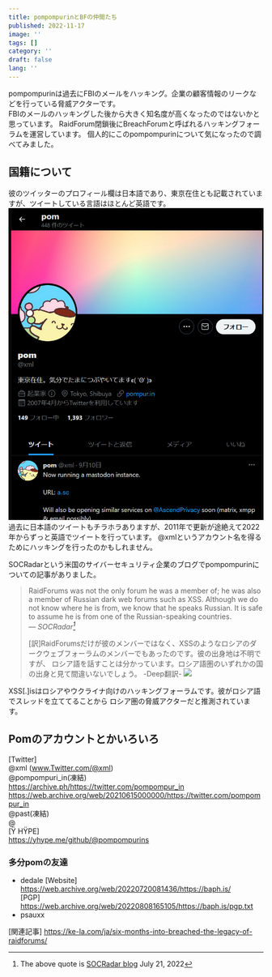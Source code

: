 ```yaml
---
title: pompompurinとBFの仲間たち
published: 2022-11-17
image: ''
tags: []
category: ''
draft: false 
lang: ''
---
```



pompompurinは過去にFBIのメールをハッキング。企業の顧客情報のリークなどを行っている脅威アクターです。  
FBIのメールのハッキングした後から大きく知名度が高くなったのではないかと思っています。
RaidForum閉鎖後にBreachForumと呼ばれるハッキングフォーラムを運営しています。
個人的にこのpompompurinについて気になったので調べてみました。  

## 国籍について
彼のツイッターのプロフィール欄は日本語であり、東京在住とも記載されていますが、ツイートしている言語はほとんど英語です。
![](pomtwitter.png)
過去に日本語のツイートもチラホラありますが、2011年で更新が途絶えて2022年からずっと英語でツイートを行っています。
@xmlというアカウント名を得るためにハッキングを行ったのかもしれません。

SOCRadarという米国のサイバーセキュリティ企業のブログでpompompurinについての記事がありました。
> RaidForums was not the only forum he was a member of; he was also a member of Russian dark web forums such as XSS. Although we do not know 
> where he is from, we know that he speaks Russian. It is safe to assume he is from one of the Russian-speaking countries.<br>
> — <cite>SOCRadar[^1]</cite>
>  
> [訳]RaidForumsだけが彼のメンバーではなく、XSSのようなロシアのダークウェブフォーラムのメンバーでもあったのです。彼の出身地は不明ですが、
> ロシア語を話すことは分かっています。ロシア語圏のいずれかの国の出身と見て間違いないでしょう。 -Deep翻訳-
> ![](https://socradar.io/wp-content/uploads/2022/07/pompompurin-1.png)
[^1]: The above quote is [SOCRadar blog](https://socradar.io/dark-web-threat-profile-pompompurin/) July 21, 2022

XSS[.]isはロシアやウクライナ向けのハッキングフォーラムです。彼がロシア語でスレッドを立ててることから
ロシア圏の脅威アクターだと推測されています。

## Pomのアカウントとかいろいろ
[Twitter]   
        @xml                 (www.Twitter.com/@xml)   
        @pompompuri_in(凍結)  
        https://archive.ph/https://twitter.com/pompompur_in  
        https://web.archive.org/web/20210615000000/https://twitter.com/pompompur_in  
        @past(凍結)  
        @  
[Ÿ HŸPE]  
        https://yhype.me/github/@pompompurins  
### 多分pomの友達
- dedale
[Website] https://web.archive.org/web/20220720081436/https://baph.is/  
[PGP] https://web.archive.org/web/20220808165105/https://baph.is/pgp.txt  
- psauxx 

[関連記事]
https://ke-la.com/ja/six-months-into-breached-the-legacy-of-raidforums/






